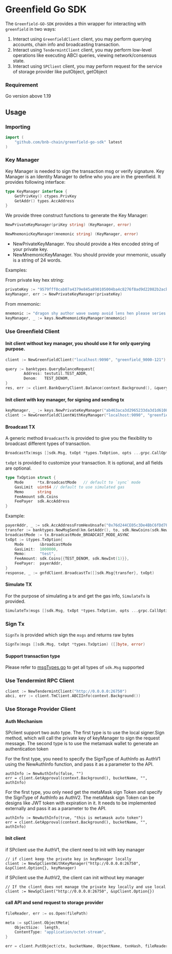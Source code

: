 # Greenfield Go SDK

The `Greenfield-GO-SDK` provides a thin wrapper for interacting with `greenfield` in two ways:

1. Interact using `GreenfieldClient` client, you may perform querying accounts, chain info and broadcasting transaction.
2. Interact using `TendermintClient` client, you may perform low-level operations like executing ABCI queries, viewing network/consensus state.
3. Interact using `SPClient` client, you may perform  request for the service of storage provider like putObject, getObject

### Requirement

Go version above 1.19

## Usage

### Importing

```go
import (
    "github.com/bnb-chain/greenfield-go-sdk" latest
)
```

### Key Manager

Key Manager is needed to sign the transaction msg or verify signature. Key Manager is an Identity Manager to define who
you are in the greenfield. It provides following interface:

```go
type KeyManager interface {
    GetPrivKey() ctypes.PrivKey
    GetAddr() types.AccAddress
}
```

We provide three construct functions to generate the Key Manager:
```go
NewPrivateKeyManager(priKey string) (KeyManager, error)

NewMnemonicKeyManager(mnemonic string) (KeyManager, error)
```

- NewPrivateKeyManager. You should provide a Hex encoded string of your private key.
- NewMnemonicKeyManager. You should provide your mnemonic, usually is a string of 24 words.

Examples:

From private key hex string:
```GO
privateKey := "9579fff0cab07a4379e845a890105004ba4c8276f8ad9d22082b2acbf02d884b"
keyManager, err := NewPrivateKeyManager(privateKey)
```

From mnemonic:
```Go
mnemonic := "dragon shy author wave swamp avoid lens hen please series heavy squeeze alley castle crazy action peasant green vague camp mirror amount person legal"
keyManager, _ := keys.NewMnemonicKeyManager(mnemonic)
```

### Use Greenfield Client

#### Init client without key manager, you should use it for only querying purpose.

```go
client := NewGreenfieldClient("localhost:9090", "greenfield_9000-121")

query := banktypes.QueryBalanceRequest{
		Address: testutil.TEST_ADDR,
		Denom:   TEST_DENOM,
}
res, err := client.BankQueryClient.Balance(context.Background(), &query)  
```

#### Init client with key manager, for signing and sending tx

```go
keyManager, _ := keys.NewPrivateKeyManager("ab463aca3d2965233da3d1d6108aa521274c5ddc2369ff72970a52a451863fbf")
client := NewGreenfieldClientWithKeyManager("localhost:9090", "greenfield_9000-121", keyManager)
```

#### Broadcast TX

A generic method `BroadcastTx` is provided to give you the flexibility to broadcast different types of transaction.
```go
BroadcastTx(msgs []sdk.Msg, txOpt *types.TxOption, opts ...grpc.CallOption) (*tx.BroadcastTxResponse, error)
```

`txOpt` is provided to customize your transaction. It is optional, and all fields are optional.
```go
type TxOption struct {
    Mode      *tx.BroadcastMode   // default to `sync` mode
    GasLimit  uint64 // default to use simulated gas 
    Memo      string
    FeeAmount sdk.Coins
    FeePayer  sdk.AccAddress
}
```
Example:

```go
payerAddr, _ := sdk.AccAddressFromHexUnsafe("0x76d244CE05c3De4BbC6fDd7F56379B145709ade9")
transfer := banktypes.NewMsgSend(km.GetAddr(), to, sdk.NewCoins(sdk.NewInt64Coin(TEST_DENOM, 12)))
broadcastMode := tx.BroadcastMode_BROADCAST_MODE_ASYNC
txOpt := &types.TxOption{
    Mode       &broadcastMode
    GasLimit:  1000000,
    Memo:      "test",
    FeeAmount: sdk.Coins{{TEST_DENOM, sdk.NewInt(1)}},
    FeePayer:  payerAddr,
}
response, _ := gnfdClient.BroadcastTx([]sdk.Msg{transfer}, txOpt)
```

#### Simulate TX

For the purpose of simulating a tx and get the gas info, `SimulateTx` is provided.

```go
SimulateTx(msgs []sdk.Msg, txOpt *types.TxOption, opts ...grpc.CallOption) (*tx.SimulateResponse, error)
```

### Sign Tx

`SignTx` is provided which sign the `msgs` and returns raw bytes 

```go
SignTx(msgs []sdk.Msg, txOpt *types.TxOption) ([]byte, error)
```

#### Support transaction type
Please refer to [msgTypes.go](./types/msgTypes.go) to get all types of `sdk.Msg` supported 


### Use Tendermint RPC Client

```go
client := NewTendermintClient("http://0.0.0.0:26750")
abci, err := client.TmClient.ABCIInfo(context.Background())
```

### Use Storage Provider Client

#### Auth Mechanism

SPclient support two auto type. The first type is to use the local signer.Sign method, which will call 
the private key of keyManager to sign the request message. The second type is to use the metamask wallet
to generate an authentication token

For the first type, you need to specify the SignType of AuthInfo as AuthV1 using the NewAuthInfo function, 
and pass it as a parameter to the API.

```
authInfo := NewAuthInfo(false, "")
err = client.GetApproval(context.Background(), bucketName, "", authInfo)
```

For the first type, you only need get the metaMask sign Token and specify the SignType of AuthInfo as AuthV2.
The metaMask sign Token can be designs like JWT token with expiration in it. It needs to be implemented externally
and pass it as a parameter to the API.

```
authInfo := NewAuthInfo(true, "this is metamask auto token")
err = client.GetApproval(context.Background(), bucketName, "", authInfo)
```

#### Init client

if SPclient use the AuthV1, the client need to init with key manager
```
// if client keep the private key in keyManager locally
client := NewSpClientWithKeyManager("http://0.0.0.0:26750", &spClient.Option{}, keyManager)
```
if SPclient use the AuthV2, the client can init without key manager
```
// If the client does not manage the private key locally and use local
client := NewSpClient("http://0.0.0.0:26750", &spClient.Option{})
```

#### call API and send request to storage provider

```go
fileReader, err := os.Open(filePath)

meta := spClient.ObjectMeta{
    ObjectSize:  length,
    ContentType: "application/octet-stream",
}

err = client.PutObject(ctx, bucketName, ObjectName, txnHash, fileReader, meta, NewAuthInfo(false, "")))
```